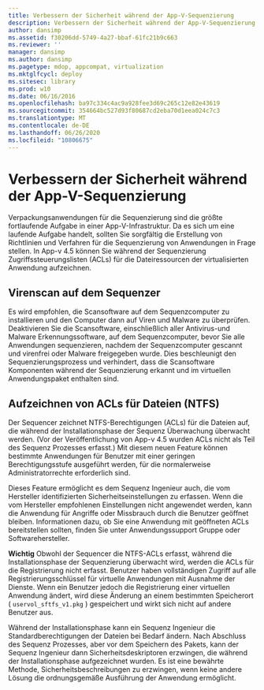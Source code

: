```yaml
---
title: Verbessern der Sicherheit während der App-V-Sequenzierung
description: Verbessern der Sicherheit während der App-V-Sequenzierung
author: dansimp
ms.assetid: f30206dd-5749-4a27-bbaf-61fc21b9c663
ms.reviewer: ''
manager: dansimp
ms.author: dansimp
ms.pagetype: mdop, appcompat, virtualization
ms.mktglfcycl: deploy
ms.sitesec: library
ms.prod: w10
ms.date: 06/16/2016
ms.openlocfilehash: ba97c334c4ac9a928fee3d69c265c12e82e43619
ms.sourcegitcommit: 354664bc527d93f80687cd2eba70d1eea024c7c3
ms.translationtype: MT
ms.contentlocale: de-DE
ms.lasthandoff: 06/26/2020
ms.locfileid: "10806675"
---
```

# Verbessern der Sicherheit während der App-V-Sequenzierung


Verpackungsanwendungen für die Sequenzierung sind die größte fortlaufende Aufgabe in einer App-V-Infrastruktur. Da es sich um eine laufende Aufgabe handelt, sollten Sie sorgfältig die Erstellung von Richtlinien und Verfahren für die Sequenzierung von Anwendungen in Frage stellen. In App-v 4.5 können Sie während der Sequenzierung Zugriffssteuerungslisten (ACLs) für die Dateiressourcen der virtualisierten Anwendung aufzeichnen.

## Virenscan auf dem Sequenzer


Es wird empfohlen, die Scansoftware auf dem Sequenzcomputer zu installieren und den Computer dann auf Viren und Malware zu überprüfen. Deaktivieren Sie die Scansoftware, einschließlich aller Antivirus-und Malware Erkennungssoftware, auf dem Sequenzcomputer, bevor Sie alle Anwendungen sequenzieren, nachdem der Sequenzcomputer gescannt und virenfrei oder Malware freigegeben wurde. Dies beschleunigt den Sequenzierungsprozess und verhindert, dass die Scansoftware Komponenten während der Sequenzierung erkannt und im virtuellen Anwendungspaket enthalten sind.

## Aufzeichnen von ACLs für Dateien (NTFS)


Der Sequencer zeichnet NTFS-Berechtigungen (ACLs) für die Dateien auf, die während der Installationsphase der Sequenz Überwachung überwacht werden. (Vor der Veröffentlichung von App-v 4.5 wurden ACLs nicht als Teil des Sequenz Prozesses erfasst.) Mit diesem neuen Feature können bestimmte Anwendungen für Benutzer mit einer geringen Berechtigungsstufe ausgeführt werden, für die normalerweise Administratorrechte erforderlich sind.

Dieses Feature ermöglicht es dem Sequenz Ingenieur auch, die vom Hersteller identifizierten Sicherheitseinstellungen zu erfassen. Wenn die vom Hersteller empfohlenen Einstellungen nicht angewendet werden, kann die Anwendung für Angriffe oder Missbrauch durch die Benutzer geöffnet bleiben. Informationen dazu, ob Sie eine Anwendung mit geöffneten ACLs bereitstellen sollten, finden Sie unter Anwendungssupport Gruppe oder Softwarehersteller.

**Wichtig**  Obwohl der Sequencer die NTFS-ACLs erfasst, während die Installationsphase der Sequenzierung überwacht wird, werden die ACLs für die Registrierung nicht erfasst. Benutzer haben vollständigen Zugriff auf alle Registrierungsschlüssel für virtuelle Anwendungen mit Ausnahme der Dienste. Wenn ein Benutzer jedoch die Registrierung einer virtuellen Anwendung ändert, wird diese Änderung an einem bestimmten Speicherort ( `uservol_sftfs_v1.pkg` ) gespeichert und wirkt sich nicht auf andere Benutzer aus.

 

Während der Installationsphase kann ein Sequenz Ingenieur die Standardberechtigungen der Dateien bei Bedarf ändern. Nach Abschluss des Sequenz Prozesses, aber vor dem Speichern des Pakets, kann der Sequenz Ingenieur dann Sicherheitsdeskriptoren erzwingen, die während der Installationsphase aufgezeichnet wurden. Es ist eine bewährte Methode, Sicherheitsbeschreibungen zu erzwingen, wenn keine andere Lösung die ordnungsgemäße Ausführung der Anwendung ermöglicht.

 

 





